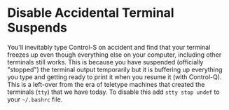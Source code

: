 # Disable Accidental Terminal Suspends

You'll inevitably type Control-S on accident and find that your terminal
freezes up even though everything else on your computer, including other
terminals still works. This is because you have suspended (officially
"stopped") the terminal output temporarily but it is buffering up
everything you type and getting ready to print it when you resume it
(with Control-Q). This is a left-over from the era of teletype machines
that created the terminals (`tty`) that we have today. To disable this
add `stty stop undef` to your `~/.bashrc` file.
